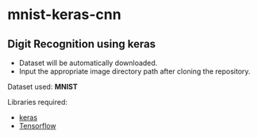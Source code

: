# mnist-keras-cnn
## Digit Recognition using keras <br>

* Dataset will be automatically downloaded.<br>
* Input the appropriate image directory path after cloning the repository.

Dataset used: <b>MNIST</b><br>

Libraries required: <br>
* [keras](https://keras.io/#installation)<br>
* [Tensorflow](https://www.tensorflow.org/install/)
